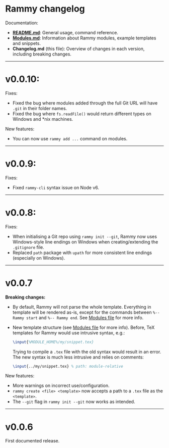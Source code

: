 # Rammy changelog

Documentation:
* **[README.md](./README.md)**: General usage, command reference.
* **[Modules.md](./Modules.md)**: Information about Rammy modules, example templates and snippets.
* **Changelog.md** (this file): Overview of changes in each version, including breaking changes.

-------------------------------------------------------------------------


# v0.0.10:

Fixes:
* Fixed the bug where modules added through the full Git URL will have `.git` in their folder names.
* Fixed the bug where `fs.readFile()` would return different types on Windows and *nix machines.

New features:
* You can now use `rammy add ...` command on modules.


-------------------------------------------------------------------------


# v0.0.9:

Fixes:
* Fixed `rammy-cli` syntax issue on Node v6.


-------------------------------------------------------------------------


# v0.0.8:

Fixes:
* When initialising a Git repo using `rammy init --git`, Rammy now uses Windows-style line endings on Windows when
creating/extending the `.gitignore` file.
* Replaced `path` package with `upath` for more consistent line endings (especially on Windows).


-------------------------------------------------------------------------


# v0.0.7

**Breaking changes:**
* By default, Rammy will not parse the whole template. Everything in template will be rendered as-is, except for the
commands between `%-- Rammy start` and `%-- Rammy end`. See [Modules file](./Modules.md) for more info.
* New template structure (see [Modules file](./Modules.md) for more info). Before, TeX templates for Rammy would use 
intrusive syntax, e.g.:
    ```latex
    \input{%MODULE_HOME%/my/snippet.tex}
    ```
    
    Trying to compile a  `.tex` file with the old syntax would result in an error. The new syntax is much less 
    intrusive and relies on comments:
    
    ```latex
    \input{../my/snippet.tex} % path: module-relative
    ```

New features:
* More warnings on incorrect use/configuration.
* `rammy create <file> <template>` now accepts a path to a `.tex` file as the `<template>`.
* The `--git` flag in `rammy init --git` now works as intended.


-------------------------------------------------------------------------


# v0.0.6

First documented release.
